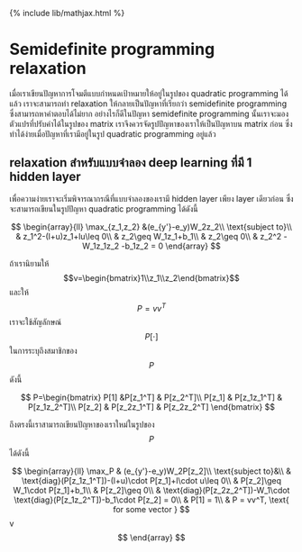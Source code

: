 {% include lib/mathjax.html %}
# Semidefinite programming relaxation

เมื่อเราเขียนปัญหาการโจมตีแบบกำหนดเป้าหมายให้อยู่ในรูปของ quadratic programming ได้แล้ว เราจะสามารถทำ relaxation ให้กลายเป็นปัญหาที่เรียกว่า semidefinite programming ซึ่งสามารถหาคำตอบได้ไม่ยาก อย่างไรก็ดีในปัญหา semidefinite programming นั้นเราจะมองตัวแปรที่ปรับค่าได้ในรูปของ matrix เราจึงควรจัดรูปปัญหาของเราให้เป็นปัญหาบน matrix ก่อน ซึ่งทำได้ง่ายเมื่อปัญหาที่เรามีอยู่ในรูป quadratic programming อยู่แล้ว

## relaxation สำหรับแบบจำลอง deep learning ที่มี 1 hidden layer
เพื่อความง่ายเราจะเริ่มพิจารณากรณีที่แบบจำลองของเรามี hidden layer เพียง layer เดียวก่อน ซึ่งจะสามารถเขียนในรูปปัญหา quadratic programming ได้ดังนี้

$$
\begin{array}{ll}
\max_{z_1,z_2} &(e_{y'}-e_y)W_2z_2\\
\text{subject to}\\
& z_1^2-(l+u)z_1+lu\leq 0\\
& z_2\geq W_1z_1+b_1\\
& z_2\geq 0\\
& z_2^2 -W_1z_1z_2 -b_1z_2 = 0
\end{array}
$$

ถ้าเรานิยามให้ $$v=\begin{bmatrix}1\\z_1\\z_2\end{bmatrix}$$ และให้ $$P=vv^T$$ เราจะใช้สัญลักษณ์ $$P[\cdot]$$ ในการระบุถึงสมาชิกของ $$P$$ ดังนี้

$$
P=\begin{bmatrix}
P[1] &P[z_1^T] & P[z_2^T]\\
P[z_1] & P[z_1z_1^T] & P[z_1z_2^T]\\
P[z_2] & P[z_2z_1^T] & P[z_2z_2^T]
\end{bmatrix}
$$

ถึงตรงนี้เราสามารถเขียนปัญหาของเราใหม่ในรูปของ $$P$$ ได้ดังนี้

$$
\begin{array}{ll}
\max_P & (e_{y'}-e_y)W_2P[z_2]\\
\text{subject to}&\\
& \text{diag}(P[z_1z_1^T])-(l+u)\cdot P[z_1]+l\cdot u\leq 0\\
& P[z_2]\geq W_1\cdot P[z_1]+b_1\\
& P[z_2]\geq 0\\
& \text{diag}(P[z_2z_2^T])-W_1\cdot \text{diag}(P[z_1z_2^T])-b_1\cdot P[z_2] = 0\\
& P[1] = 1\\
& P = vv^T, \text{ for some vector } $$v$$
\end{array}
$$
